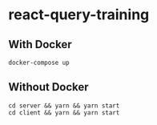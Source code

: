 # react-query-training

## With Docker

```
docker-compose up
```

## Without Docker

```
cd server && yarn && yarn start
cd client && yarn && yarn start
```
